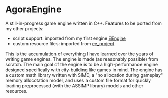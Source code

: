 # AgoraEngine

A still-in-progress game engine written in C++.
Features to be ported from my other projects:
- script support: imported from my first engine [EEngine](https://github.com/DennisVanEe/EEngine)
- custom resource files: imported from [ee_project](https://github.com/DennisVanEe/project_ee)

This is the accumulation of everything I have learned over the years of writing game engines. The engine is made (as reasonably possible)
from scratch. The main goal of the engine is to be a high-performance engine designed specifically with city-building like games in mind.
The engine has a custom math library written with SIMD, a "no allocation during gameplay" memory allocotation model, and uses a custom
file format for quickly loading preprocessed (with the ASSIMP library) models and other resources.
